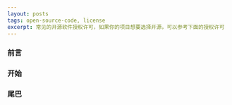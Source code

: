 ```yaml
---
layout: posts
tags: open-source-code, license
excerpt: 常见的开源软件授权许可，如果你的项目想要选择开源，可以参考下面的授权许可
---
```

### 前言
### 开始
### 尾巴